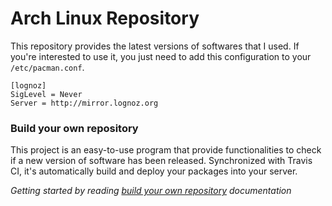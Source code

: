 # Arch Linux Repository
This repository provides the latest versions of softwares that I used. If you're interested to use it, you just need to add this configuration to your `/etc/pacman.conf`.

```
[lognoz]
SigLevel = Never
Server = http://mirror.lognoz.org
```

### Build your own repository
This project is an easy-to-use program that provide functionalities to check if a new version of software has been released. Synchronized with Travis CI, it's automatically build and deploy your packages into your server.

*Getting started by reading [build your own repository](https://github.com/lognoz/build-your-own-repository) documentation*
